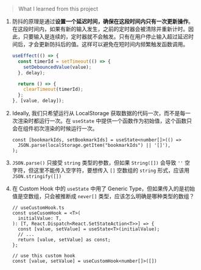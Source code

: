 > What I learned from this project

1. 防抖的原理是通过**设置一个延迟时间，确保在这段时间内只有一次更新操作**。在这段时间内，如果有新的输入发生，之前的定时器会被清除并重新计时。因此，只要输入是连续的，定时器就不会触发。只有在用户停止输入超过延迟时间后，才会更新防抖后的值。这样可以避免在短时间内频繁触发函数调用。

   ```ts
   useEffect(() => {
     const timerId = setTimeout(() => {
       setDebouncedValue(value);
     }, delay);

     return () => {
       clearTimeout(timerId);
     };
   }, [value, delay]);
   ```

2. Ideally, 我们只希望运行从 LocalStorage 获取数据的代码一次，而不是每一次渲染时都运行一次。在 `useState` 中提供一个函数作为初始值，这个函数只会在组件初次渲染的时候运行一次。
    ```tsx
    const [bookmarkIds, setBookmarkIds] = useState<number[]>(() =>
      JSON.parse(localStorage.getItem("bookmarkIds") || '[]'),
    );
    ```

3. `JSON.parse()` 只接受 `string` 类型的参数，但如果 `String([])` 会导致 `''` 空字符，但这里不能传入空字符，要想传入 `[]` 空数组的 `string` 形式，应该用 `JSON.stringify([])`

4. 在 Custom Hook 中的 `useState` 中用了 Generic Type，但如果传入的是初始值是空数组，只会被推断成 `never[]` 类型，应该怎么明确是哪种类型的数组？
    ```tsx
    // useCustomHook.ts
    const useCusomHook = <T>(
      initialValue: T,
    ): [T, React.Dispatch<React.SetStateAction<T>>] => {
      const [value, setValue] = useState<T>(initialValue);
      // ...
      return [value, setValue] as const;
    };

    // use this custom hook
    const [value, setValue] = useCustomHook<number[]>([])
    ```
